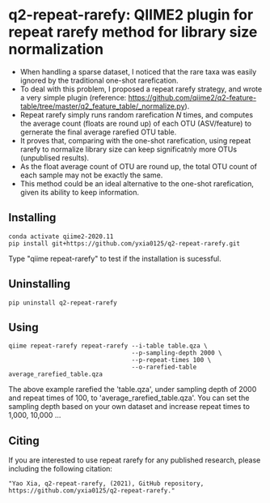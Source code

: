 # q2-repeat-rarefy: QIIME2 plugin for repeat rarefy method for library size normalization
* When handling a sparse dataset, I noticed that the rare taxa was easily ignored by the traditional one-shot rarefication.  
* To deal with this problem, I proposed a repeat rarefy strategy, and wrote a very simple plugin (reference: https://github.com/qiime2/q2-feature-table/tree/master/q2_feature_table/_normalize.py).  
* Repeat rarefy simply runs random rarefication *N* times, and computes the average count (floats are round up) of each OTU (ASV/feature) to gernerate the final average rarefied OTU table.  
* It proves that, comparing with the one-shot rarefication, using repeat rarefy to normalize library size can keep significatnly more OTUs (unpublised results).  
* As the float average count of OTU are round up, the total OTU count of each sample may not be exactly the same.  
* This method could be an ideal alternative to the one-shot rarefication, given its ability to keep information.  

## Installing
```
conda activate qiime2-2020.11
pip install git+https://github.com/yxia0125/q2-repeat-rarefy.git
```
Type "qiime repeat-rarefy" to test if the installation is sucessful.

## Uninstalling
`pip uninstall q2-repeat-rarefy`

## Using
```
qiime repeat-rarefy repeat-rarefy --i-table table.qza \
                                  --p-sampling-depth 2000 \
                                  --p-repeat-times 100 \
                                  --o-rarefied-table average_rarefied_table.qza
```
The above example rarefied the 'table.qza', under sampling depth of 2000 and repeat times of 100, to 'average_rarefied_table.qza'. 
You can set the sampling depth based on your own dataset and increase repeat times to 1,000, 10,000 ...

## Citing 
If you are interested to use repeat rarefy for any published research, please including the following citation:
```
"Yao Xia, q2-repeat-rarefy, (2021), GitHub repository, https://github.com/yxia0125/q2-repeat-rarefy."
```
